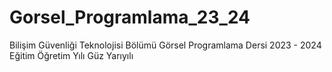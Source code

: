 # Gorsel_Programlama_23_24

Bilişim Güvenliği Teknolojisi Bölümü
Görsel Programlama Dersi
2023 - 2024 Eğitim Öğretim Yılı
Güz Yarıyılı 

